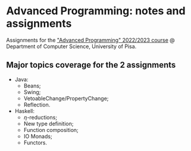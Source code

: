 # Advanced Programming: notes and assignments
Assignments for the ["Advanced Programming" 2022/2023 course](http://pages.di.unipi.it/corradini/Didattica/AP-22/) @ Department of Computer Science, University of Pisa.

## Major topics coverage for the 2 assignments
- Java:
    - Beans;
    - Swing;
    - VetoableChange/PropertyChange;
    - Reflection.
- Haskell:
    - $\eta$-reductions;
    - New type definition;
    - Function composition;
    - IO Monads;
    - Functors.
